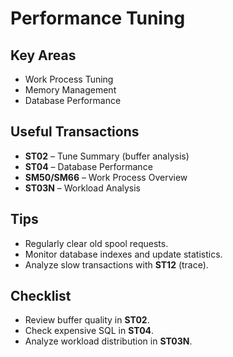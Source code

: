 # Performance Tuning

## Key Areas

- Work Process Tuning
- Memory Management
- Database Performance

## Useful Transactions

- **ST02** – Tune Summary (buffer analysis)
- **ST04** – Database Performance
- **SM50/SM66** – Work Process Overview
- **ST03N** – Workload Analysis

## Tips

- Regularly clear old spool requests.
- Monitor database indexes and update statistics.
- Analyze slow transactions with **ST12** (trace).

## Checklist

- Review buffer quality in **ST02**.
- Check expensive SQL in **ST04**.
- Analyze workload distribution in **ST03N**.
